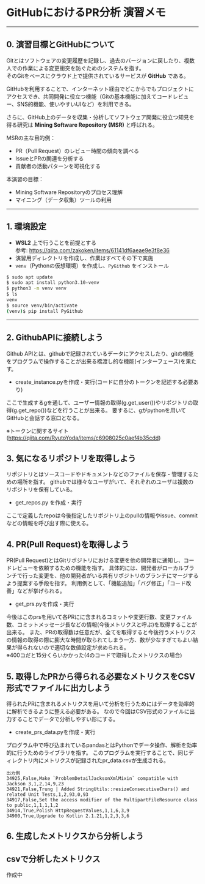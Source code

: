 # GitHubにおけるPR分析 演習メモ

---

## 0. 演習目標とGitHubについて
Gitとはソフトウェアの変更履歴を記録し、過去のバージョンに戻したり、複数人での作業による変更衝突を防ぐためのシステムを指す。  
そのGitをベースにクラウド上で提供されているサービスが **GitHub** である。  

GitHubを利用することで、インターネット経由でどこからでもプロジェクトにアクセスでき、共同開発に役立つ機能（Gitの基本機能に加えてコードレビュー、SNS的機能、使いやすいUIなど）を利用できる。  

さらに、GitHub上のデータを収集・分析してソフトウェア開発に役立つ知見を得る研究は **Mining Software Repository (MSR)** と呼ばれる。  

MSRの主な目的例：
- PR（Pull Request）のレビュー時間の傾向を調べる  
- IssueとPRの関連を分析する  
- 貢献者の活動パターンを可視化する  

本演習の目標：
- Mining Software Repositoryのプロセス理解  
- マイニング（データ収集）ツールの利用  

---

## 1. 環境設定
- **WSL2** 上で行うことを前提とする  
  参考: https://qiita.com/zakoken/items/61141df6aeae9e3f8e36  
- 演習用ディレクトリを作成し、作業はすべてその下で実施  
- `venv`（Pythonの仮想環境）を作成し、`PyGithub` をインストール  

```bash
$ sudo apt update
$ sudo apt install python3.10-venv
$ python3 -m venv venv
$ ls
venv
$ source venv/bin/activate
(venv)$ pip install PyGithub
```

---

## 2. GithubAPIに接続しよう
Github APIとは、githubで記録されているデータにアクセスしたり、gitの機能をプログラムで操作することが出来る橋渡し的な機能(インターフェース)を果たす。

- create_instance.pyを作成・実行(コードに自分のトークンを記述する必要あり)

ここで生成するgを通して、ユーザー情報の取得(g.get_user())やリポジトリの取得(g.get_repo())などを行うことが出来る。
要するに、gがpythonを用いてGitHubと会話する窓口となる。

※トークンに関するサイト(https://qiita.com/RyutoYoda/items/c6908025c0aef4b35cdd)


## 3. 気になるリポジトリを取得しよう
リポジトリとはソースコードやドキュメントなどのファイルを保存・管理するための場所を指す。
githubでは様々なユーザがいて、それぞれのユーザは複数のリポジトリを保有している。

- get_repos.py を作成・実行

ここで定義したrepoは今後指定したリポジトリ上のpullの情報やissue、commitなどの情報を呼び出す際に使える。


## 4. PR(Pull Request)を取得しよう
PR(Pull Request)とはGitリポジトリにおける変更を他の開発者に通知し、コードレビューを依頼するための機能を指す。
具体的には、開発者がローカルブランチで行った変更を、他の開発者がいる共有リポジトリのブランチにマージするよう提案する手段を指す。
利用例として、「機能追加」「バグ修正」「コード改善」などが挙げられる。﻿

- get_prs.pyを作成・実行

今後はこのprsを用いて各PRにに含まれるコミットや変更行数、変更ファイル数、コミットメッセージ長などの情報(今後メトリクスと呼ぶ)を取得することが出来る。
また、PRの取得数は任意だが、全てを取得すると今後行うメトリクスの情報の取得の際に膨大な時間が取られてしまう一方、数が少なすぎてもよい結果が得られないので適切な数値設定が求められる。  
※400コだと15分くらいかかった(4のコードで取得したメトリクスの場合)


## 5. 取得したPRから得られる必要なメトリクスをCSV形式でファイルに出力しよう
得られたPRに含まれるメトリクスを用いて分析を行うためにはデータを効率的に解析できるように整える必要がある。
なので今回はCSV形式のファイルに出力することでデータで分析しやすい形にする。

- create_prs_data.pyを作成・実行

プログラム中で呼び込まれているpandasとはPythonでデータ操作、解析を効率的に行うためのライブラリを指す。
このプログラムを実行することで、同じディレクトリ内にメトリクスが記録されたpr_data.csvが生成される。
```
出力例
34925,False,Make `ProblemDetailJacksonXmlMixin` compatible with Jackson 3,1,2,14,9,23
34921,False,Trung | Added StringUtils::resizeConsecutiveChars() and related Unit Tests,1,2,93,0,93
34917,False,Set the access modifier of the MultipartFileResource class to public,1,1,1,1,2
34914,True,Polish HttpRequestValues,1,1,6,3,9
34900,True,Upgrade to Kotlin 2.1.21,1,2,3,3,6
```

## 6. 生成したメトリクスから分析しよう
csvで分析したメトリクス
---
作成中
